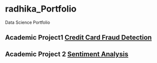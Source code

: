 # radhika_Portfolio
Data Science Portfolio
## Academic Project1 [Credit Card Fraud Detection](https://github.com/radhika-19/Credit_Card_Detection)
## Academic Project 2 [Sentiment Analysis](https://github.com/radhika-19/covid-19-sentiment-analysis)
